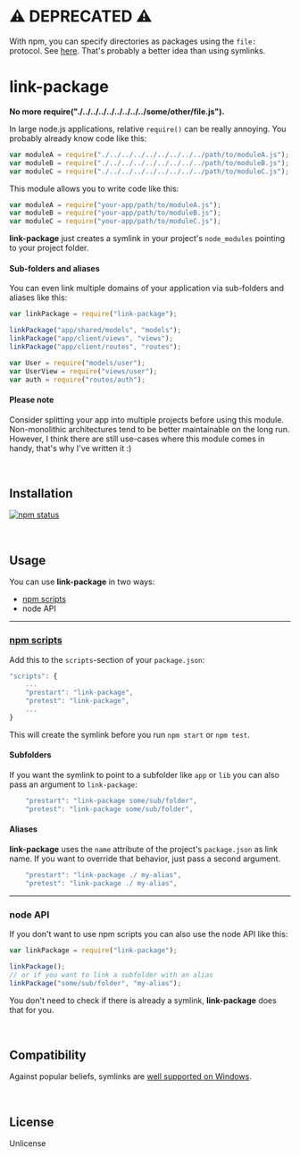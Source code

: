 ⚠️ DEPRECATED ⚠️
==============

With npm, you can specify directories as packages using the `file:` protocol. See [here](http://2ality.com/2018/04/npm-install-directory.html). That's probably a better idea than using symlinks.

link-package
============
**No more require("./../../../../../../../../some/other/file.js").**

In large node.js applications, relative `require()` can be really annoying. You probably already know code like this:

```javascript
var moduleA = require("./../../../../../../../../path/to/moduleA.js");
var moduleB = require("./../../../../../../../../path/to/moduleB.js");
var moduleC = require("./../../../../../../../../path/to/moduleC.js");
```

This module allows you to write code like this:

```javascript
var moduleA = require("your-app/path/to/moduleA.js");
var moduleB = require("your-app/path/to/moduleB.js");
var moduleC = require("your-app/path/to/moduleC.js");
```

**link-package** just creates a symlink in your project's `node_modules`  pointing to your project folder.

#### Sub-folders and aliases

You can even link multiple domains of your application via sub-folders and aliases like this:

```javascript
var linkPackage = require("link-package");

linkPackage("app/shared/models", "models");
linkPackage("app/client/views", "views");
linkPackage("app/client/routes", "routes");

var User = require("models/user");
var UserView = require("views/user");
var auth = require("routes/auth");
```

#### Please note

Consider splitting your app into multiple projects before using this module. Non-monolithic architectures tend to be better maintainable on the long run. However, I think there are still use-cases where this module comes in handy, that's why I've written it :)

<br>

Installation
------------

[![npm status](https://nodei.co/npm/link-package.svg?downloads=true&stars=true)](https://npmjs.org/package/link-package)

<br>

Usage
-----

You can use **link-package** in two ways:

- [npm scripts](https://docs.npmjs.com/misc/scripts)
- node API

---

### [npm scripts](https://docs.npmjs.com/misc/scripts)

Add this to the `scripts`-section of your `package.json`:

```javascript
"scripts": {
    ...
    "prestart": "link-package",
    "pretest": "link-package",
    ...
}
```

This will create the symlink before you run `npm start` or `npm test`.

#### Subfolders

If you want the symlink to point to a subfolder like `app` or `lib` you can also pass an argument to `link-package`:

```javascript
    "prestart": "link-package some/sub/folder",
    "pretest": "link-package some/sub/folder",
```

#### Aliases

**link-package** uses the `name` attribute of the project's `package.json` as link name. If you want to override that behavior, just pass a second argument.

```javascript
    "prestart": "link-package ./ my-alias",
    "pretest": "link-package ./ my-alias",
```

---

### node API

If you don't want to use npm scripts you can also use the node API like this:

```javascript
var linkPackage = require("link-package");

linkPackage();
// or if you want to link a subfolder with an alias
linkPackage("some/sub/folder", "my-alias");
```

You don't need to check if there is already a symlink, **link-package** does that for you. 

<br>

Compatibility
-------------

Against popular beliefs, symlinks are [well supported on Windows](http://www.windows7home.net/how-to-create-symbolic-link-in-windows-7/).

<br>

License
-------

Unlicense
